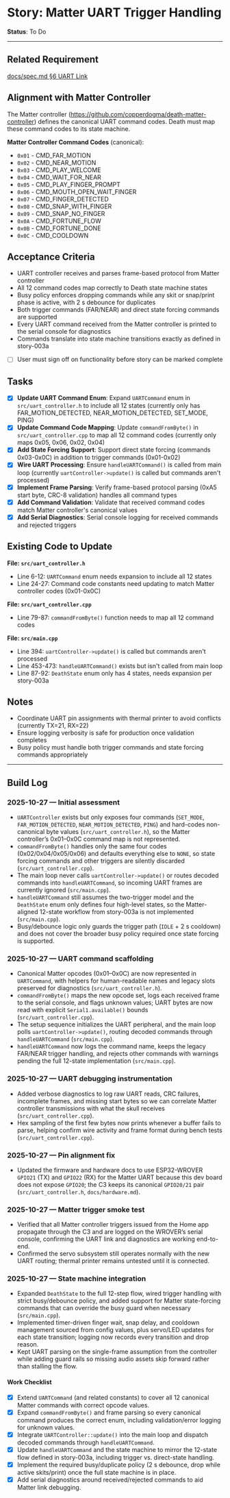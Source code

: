 # Story: Matter UART Trigger Handling

**Status**: To Do

---

## Related Requirement
[docs/spec.md §6 UART Link](../spec.md#6-uart-link-skull-matter-node--skull-main)

## Alignment with Matter Controller
The Matter controller (https://github.com/copperdogma/death-matter-controller) defines the canonical UART command codes. Death must map these command codes to its state machine.

**Matter Controller Command Codes** (canonical):
- `0x01` - CMD_FAR_MOTION
- `0x02` - CMD_NEAR_MOTION
- `0x03` - CMD_PLAY_WELCOME
- `0x04` - CMD_WAIT_FOR_NEAR
- `0x05` - CMD_PLAY_FINGER_PROMPT
- `0x06` - CMD_MOUTH_OPEN_WAIT_FINGER
- `0x07` - CMD_FINGER_DETECTED
- `0x08` - CMD_SNAP_WITH_FINGER
- `0x09` - CMD_SNAP_NO_FINGER
- `0x0A` - CMD_FORTUNE_FLOW
- `0x0B` - CMD_FORTUNE_DONE
- `0x0C` - CMD_COOLDOWN

## Acceptance Criteria
- UART controller receives and parses frame-based protocol from Matter controller
- All 12 command codes map correctly to Death state machine states
- Busy policy enforces dropping commands while any skit or snap/print phase is active, with 2 s debounce for duplicates
- Both trigger commands (FAR/NEAR) and direct state forcing commands are supported
- Every UART command received from the Matter controller is printed to the serial console for diagnostics
- Commands translate into state machine transitions exactly as defined in story-003a
- [ ] User must sign off on functionality before story can be marked complete

## Tasks
 - [x] **Update UART Command Enum**: Expand `UARTCommand` enum in `src/uart_controller.h` to include all 12 states (currently only has FAR_MOTION_DETECTED, NEAR_MOTION_DETECTED, SET_MODE, PING)
 - [x] **Update Command Code Mapping**: Update `commandFromByte()` in `src/uart_controller.cpp` to map all 12 command codes (currently only maps 0x05, 0x06, 0x02, 0x04)
 - [x] **Add State Forcing Support**: Support direct state forcing (commands 0x03-0x0C) in addition to trigger commands (0x01-0x02)
 - [x] **Wire UART Processing**: Ensure `handleUARTCommand()` is called from main loop (currently `uartController->update()` is called but commands aren't processed)
 - [x] **Implement Frame Parsing**: Verify frame-based protocol parsing (0xA5 start byte, CRC-8 validation) handles all command types
 - [x] **Add Command Validation**: Validate that received command codes match Matter controller's canonical values
 - [x] **Add Serial Diagnostics**: Serial console logging for received commands and rejected triggers

## Existing Code to Update

**File: `src/uart_controller.h`**
- Line 6-12: `UARTCommand` enum needs expansion to include all 12 states
- Line 24-27: Command code constants need updating to match Matter controller codes (0x01-0x0C)

**File: `src/uart_controller.cpp`**
- Line 79-87: `commandFromByte()` function needs to map all 12 command codes

**File: `src/main.cpp`**
- Line 394: `uartController->update()` is called but commands aren't processed
- Line 453-473: `handleUARTCommand()` exists but isn't called from main loop
- Line 87-92: `DeathState` enum only has 4 states, needs expansion per story-003a

## Notes
- Coordinate UART pin assignments with thermal printer to avoid conflicts (currently TX=21, RX=22)
- Ensure logging verbosity is safe for production once validation completes
- Busy policy must handle both trigger commands and state forcing commands appropriately

---

## Build Log

### 2025-10-27 — Initial assessment
- `UARTController` exists but only exposes four commands (`SET_MODE`, `FAR_MOTION_DETECTED`, `NEAR_MOTION_DETECTED`, `PING`) and hard-codes non-canonical byte values (`src/uart_controller.h`), so the Matter controller’s 0x01–0x0C command map is not represented.
- `commandFromByte()` handles only the same four codes (0x02/0x04/0x05/0x06) and defaults everything else to `NONE`, so state forcing commands and other triggers are silently discarded (`src/uart_controller.cpp`).
- The main loop never calls `uartController->update()` or routes decoded commands into `handleUARTCommand`, so incoming UART frames are currently ignored (`src/main.cpp`).
- `handleUARTCommand` still assumes the two-trigger model and the `DeathState` enum only defines four high-level states, so the Matter-aligned 12-state workflow from story-003a is not implemented (`src/main.cpp`).
- Busy/debounce logic only guards the trigger path (`IDLE` + 2 s cooldown) and does not cover the broader busy policy required once state forcing is supported.

### 2025-10-27 — UART command scaffolding
- Canonical Matter opcodes (0x01–0x0C) are now represented in `UARTCommand`, with helpers for human-readable names and legacy slots preserved for diagnostics (`src/uart_controller.h`).
- `commandFromByte()` maps the new opcode set, logs each received frame to the serial console, and flags unknown values; UART bytes are now read with explicit `Serial1.available()` bounds (`src/uart_controller.cpp`).
- The setup sequence initializes the UART peripheral, and the main loop polls `uartController->update()`, routing decoded commands through `handleUARTCommand` (`src/main.cpp`).
- `handleUARTCommand` now logs the command name, keeps the legacy FAR/NEAR trigger handling, and rejects other commands with warnings pending the full 12-state implementation (`src/main.cpp`).

### 2025-10-27 — UART debugging instrumentation
- Added verbose diagnostics to log raw UART reads, CRC failures, incomplete frames, and missing start bytes so we can correlate Matter controller transmissions with what the skull receives (`src/uart_controller.cpp`).
- Hex sampling of the first few bytes now prints whenever a buffer fails to parse, helping confirm wire activity and frame format during bench tests (`src/uart_controller.cpp`).

### 2025-10-27 — Pin alignment fix
- Updated the firmware and hardware docs to use ESP32-WROVER `GPIO21` (TX) and `GPIO22` (RX) for the Matter UART because this dev board does not expose `GPIO20`; the C3 keeps its canonical `GPIO20/21` pair (`src/uart_controller.h`, `docs/hardware.md`).

### 2025-10-27 — Matter trigger smoke test
- Verified that all Matter controller triggers issued from the Home app propagate through the C3 and are logged on the WROVER’s serial console, confirming the UART link and diagnostics are working end-to-end.
- Confirmed the servo subsystem still operates normally with the new UART routing; thermal printer remains untested until it is connected.

### 2025-10-27 — State machine integration
- Expanded `DeathState` to the full 12-step flow, wired trigger handling with strict busy/debounce policy, and added support for Matter state-forcing commands that can override the busy guard when necessary (`src/main.cpp`).
- Implemented timer-driven finger wait, snap delay, and cooldown management sourced from config values, plus servo/LED updates for each state transition; logging now records every transition and drop reason.
- Kept UART parsing on the single-frame assumption from the controller while adding guard rails so missing audio assets skip forward rather than stalling the flow.

#### Work Checklist
- [x] Extend `UARTCommand` (and related constants) to cover all 12 canonical Matter commands with correct opcode values.
- [x] Expand `commandFromByte()` and frame parsing so every canonical command produces the correct enum, including validation/error logging for unknown values.
- [x] Integrate `UARTController::update()` into the main loop and dispatch decoded commands through `handleUARTCommand`.
- [x] Update `handleUARTCommand` and the state machine to mirror the 12-state flow defined in story-003a, including trigger vs. direct-state handling.
- [x] Implement the required busy/duplicate policy (2 s debounce, drop while active skits/print) once the full state machine is in place.
- [x] Add serial diagnostics around received/rejected commands to aid Matter link debugging.
